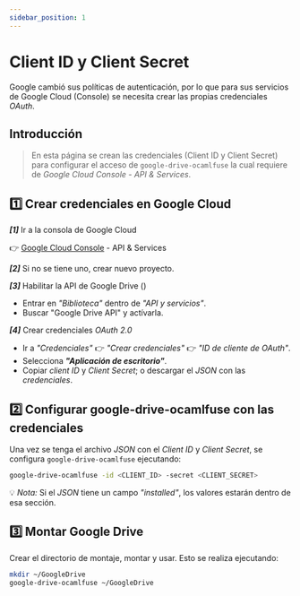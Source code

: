 ```yaml
---
sidebar_position: 1
---
```


# Client ID y Client Secret

Google cambió sus políticas de autenticación, por lo que para sus servicios de Google Cloud (Console) se necesita crear las propias credenciales _OAuth_.

## Introducción

> En esta página se crean las credenciales (Client ID y Client Secret) para configurar el acceso de `google-drive-ocamlfuse` la cual requiere de _Google Cloud Console - API & Services_.

## 1️⃣ Crear credenciales en Google Cloud

_**[1]**_ Ir a la consola de Google Cloud

👉 [Google Cloud Console](https://console.cloud.google.com) - API & Services

_**[2]**_ Si no se tiene uno, crear nuevo proyecto.

_**[3]**_ Habilitar la API de Google Drive ()

- Entrar en _"Biblioteca"_ dentro de _"API y servicios"_.
- Buscar "Google Drive API" y actívarla.

_**[4]**_ Crear credenciales _OAuth 2.0_

- Ir a _"Credenciales"_ 👉 _"Crear credenciales"_ 👉 _"ID de cliente de OAuth"_.
- Selecciona _**"Aplicación de escritorio"**_.
- Copiar _client ID_ y _Client Secret_; o descargar el _JSON_ con las _credenciales_.

## 2️⃣ Configurar google-drive-ocamlfuse con las credenciales

Una vez se tenga el archivo _JSON_ con el _Client ID_ y _Client Secret_, se configura `google-drive-ocamlfuse` ejecutando:

```bash
google-drive-ocamlfuse -id <CLIENT_ID> -secret <CLIENT_SECRET>
```

💡 _Nota:_ Si el _JSON_ tiene un campo _"installed"_, los valores estarán dentro de esa sección.

## 3️⃣ Montar Google Drive

Crear el directorio de montaje, montar y usar. Esto se realiza ejecutando:

```bash
mkdir ~/GoogleDrive
google-drive-ocamlfuse ~/GoogleDrive
```